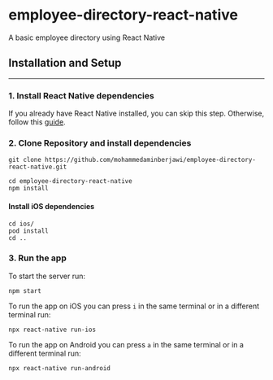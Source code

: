 # employee-directory-react-native

A basic employee directory using React Native

## Installation and Setup

---

### 1. Install React Native dependencies
If you already have React Native installed, you can skip this step. Otherwise, follow this [guide](https://reactnative.dev/docs/environment-setup#installing-dependencies).

### 2. Clone Repository and install dependencies
```
git clone https://github.com/mohammedaminberjawi/employee-directory-react-native.git
```

```
cd employee-directory-react-native
npm install
```

#### Install iOS dependencies
```
cd ios/
pod install
cd ..
```

### 3. Run the app
To start the server run:
```
npm start
```

To run the app on iOS you can press `i` in the same terminal or in a different terminal run:
```
npx react-native run-ios
```

To run the app on Android you can press `a` in the same terminal or in a different terminal run:
```
npx react-native run-android
```
